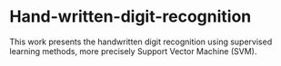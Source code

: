 # Hand-written-digit-recognition


This work presents the handwritten digit recognition using supervised learning methods, more precisely Support Vector Machine (SVM).
